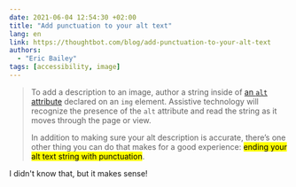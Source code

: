 ```yaml
---
date: 2021-06-04 12:54:30 +02:00
title: "Add punctuation to your alt text"
lang: en
link: https://thoughtbot.com/blog/add-punctuation-to-your-alt-text
authors:
  - "Eric Bailey"
tags: [accessibility, image]
---
```


> To add a description to an image, author a string inside of [an `alt` attribute](https://developer.mozilla.org/en-US/docs/Web/HTML/Element/img#attr-alt) declared on an `img` element. Assistive technology will recognize the presence of the `alt` attribute and read the string as it moves through the page or view.
>
> In addition to making sure your alt description is accurate, there’s one other thing you can do that makes for a good experience: <mark>ending your alt text string with punctuation</mark>.

I didn't know that, but it makes sense!

